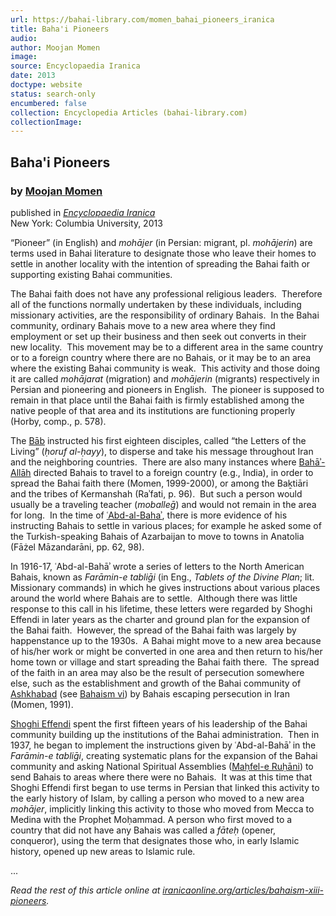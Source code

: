 ```yaml
---
url: https://bahai-library.com/momen_bahai_pioneers_iranica
title: Baha'i Pioneers
audio: 
author: Moojan Momen
image: 
source: Encyclopaedia Iranica
date: 2013
doctype: website
status: search-only
encumbered: false
collection: Encyclopedia Articles (bahai-library.com)
collectionImage: 
---
```



## Baha'i Pioneers

### by [Moojan Momen](https://bahai-library.com/author/Moojan+Momen)

published in [_Encyclopaedia Iranica_](https://bahai-library.com/series/Encyclopaedia%20Iranica)  
New York: Columbia University, 2013


“Pioneer” (in English) and _mohājer_ (in Persian: migrant, pl. _mohājerin_) are terms used in Bahai literature to designate those who leave their homes to settle in another locality with the intention of spreading the Bahai faith or supporting existing Bahai communities.

The Bahai faith does not have any professional religious leaders.  Therefore all of the functions normally undertaken by these individuals, including missionary activities, are the responsibility of ordinary Bahais.  In the Bahai community, ordinary Bahais move to a new area where they find employment or set up their business and then seek out converts in their new locality.  This movement may be to a different area in the same country or to a foreign country where there are no Bahais, or it may be to an area where the existing Bahai community is weak.  This activity and those doing it are called _mohājarat_ (migration) and _mohājerin_ (migrants) respectively in Persian and pioneering and pioneers in English.  The pioneer is supposed to remain in that place until the Bahai faith is firmly established among the native people of that area and its institutions are functioning properly (Horby, comp., p. 578).

The [Bāb](http://www.iranicaonline.org/articles/bab) instructed his first eighteen disciples, called “the Letters of the Living” (_ḥoruf al-ḥayy_), to disperse and take his message throughout Iran and the neighboring countries.  There are also many instances where [Bahāʾ-Allāh](http://www.iranicaonline.org/articles/baha-allah) directed Bahais to travel to a foreign country (e.g., India), in order to spread the Bahai faith there (Momen, 1999-2000), or among the Baḵtiāri and the tribes of Kermanshah (Raʾfati, p. 96).  But such a person would usually be a traveling teacher (_moballeḡ_) and would not remain in the area for long.  In the time of [ʿAbd-al-Bahaʾ](http://www.iranicaonline.org/articles/abd-al-baha), there is more evidence of his instructing Bahais to settle in various places; for example he asked some of the Turkish-speaking Bahais of Azarbaijan to move to towns in Anatolia (Fāżel Māzandarāni, pp. 62, 98).

In 1916-17, ʿAbd-al-Bahāʾ wrote a series of letters to the North American Bahais, known as _Farāmin-e tabliḡi_ (in Eng., _Tablets of the Divine Plan_; lit. Missionary commands) in which he gives instructions about various places around the world where Bahais are to settle.  Although there was little response to this call in his lifetime, these letters were regarded by Shoghi Effendi in later years as the charter and ground plan for the expansion of the Bahai faith.  However, the spread of the Bahai faith was largely by happenstance up to the 1930s.  A Bahai might move to a new area because of his/her work or might be converted in one area and then return to his/her home town or village and start spreading the Bahai faith there.  The spread of the faith in an area may also be the result of persecution somewhere else, such as the establishment and growth of the Bahai community of [Ashkhabad](http://www.iranicaonline.org/articles/ashkhabad) (see [Bahaism vi](http://www.iranicaonline.org/articles/bahaism-vi)) by Bahais escaping persecution in Iran (Momen, 1991).

[Shoghi Effendi](http://www.iranicaonline.org/articles/shoghi-effendi) spent the first fifteen years of his leadership of the Bahai community building up the institutions of the Bahai administration.  Then in 1937, he began to implement the instructions given by ʿAbd-al-Bahāʾ in the _Farāmin-e tabliḡi_, creating systematic plans for the expansion of the Bahai community and asking National Spiritual Assemblies ([Maḥfel-e Ruḥāni](http://www.iranicaonline.org/articles/mahfel-e-ruhani)) to send Bahais to areas where there were no Bahais.  It was at this time that Shoghi Effendi first began to use terms in Persian that linked this activity to the early history of Islam, by calling a person who moved to a new area _mohājer_, implicitly linking this activity to those who moved from Mecca to Medina with the Prophet Moḥammad. A person who first moved to a country that did not have any Bahais was called a _fāteḥ_ (opener, conqueror), using the term that designates those who, in early Islamic history, opened up new areas to Islamic rule. 

...

_Read the rest of this article online at [iranicaonline.org/articles/bahaism-xiii-pioneers](http://www.iranicaonline.org/articles/bahaism-xiii-pioneers)._